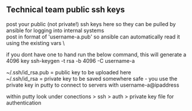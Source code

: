 ## Technical team public ssh keys
post your public (not private!) ssh keys here so they can be pulled by ansible for logging into internal systems \
post in format of 'username-a.pub' so ansible can automatically read it using the existing vars \

if you dont have one to hand run the below command, this will generate a 4096 key
ssh-keygen -t rsa -b 4096 -C username-a 

~/.ssh/id_rsa.pub = public key to be uploaded here \
~/.ssh/id_rsa = private key to be saved somewhere safe - you use the private key in putty to connect to servers with username-a@ipaddress

within putty look under conections > ssh > auth > private key file for authentication